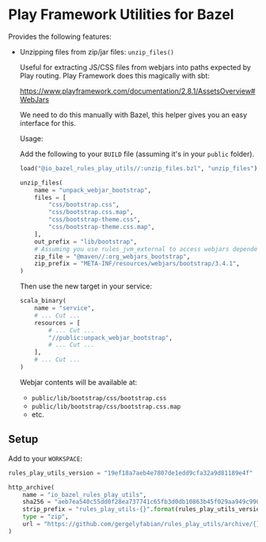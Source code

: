 # Play Framework Utilities for Bazel

Provides the following features:

* Unzipping files from zip/jar files: `unzip_files()`
  
  Useful for extracting JS/CSS files from webjars into paths expected by Play routing.
  Play Framework does this magically with sbt:
  
  https://www.playframework.com/documentation/2.8.1/AssetsOverview#WebJars
  
  We need to do this manually with Bazel, this helper gives you an easy interface for this.
  
  Usage:
  
  Add the following to your `BUILD` file (assuming it's in your `public` folder).
  
  ```python
  load("@io_bazel_rules_play_utils//:unzip_files.bzl", "unzip_files")
  
  unzip_files(
      name = "unpack_webjar_bootstrap",
      files = [
          "css/bootstrap.css",
          "css/bootstrap.css.map",
          "css/bootstrap-theme.css",
          "css/bootstrap-theme.css.map",
      ],
      out_prefix = "lib/bootstrap",
      # Assuming you use rules_jvm_external to access webjars dependencies.
      zip_file = "@maven//:org_webjars_bootstrap",
      zip_prefix = "META-INF/resources/webjars/bootstrap/3.4.1",
  )
  ```
  
  Then use the new target in your service:
  
  ```python
  scala_binary(
      name = "service",
      # ... Cut ...
      resources = [
          # ... Cut ...
          "//public:unpack_webjar_bootstrap",
          # ... Cut ...
      ],
      # ... Cut ...
  )
  ```
  
  Webjar contents will be available at:
  
  * `public/lib/bootstrap/css/bootstrap.css`
  * `public/lib/bootstrap/css/bootstrap.css.map`
  * etc.

## Setup

Add to your `WORKSPACE`:

```python
rules_play_utils_version = "19ef18a7aeb4e7807de1edd9cfa32a9d81189e4f"

http_archive(
    name = "io_bazel_rules_play_utils",
    sha256 = "aeb7ea540c55dd0f28ea737741c65fb3d0db10863b45f029aa949c99071b36cb",
    strip_prefix = "rules_play_utils-{}".format(rules_play_utils_version),
    type = "zip",
    url = "https://github.com/gergelyfabian/rules_play_utils/archive/{}.zip".format(rules_play_utils_version),
)
```
